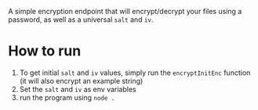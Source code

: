 A simple encryption endpoint that will encrypt/decrypt your files using a password, as well as a universal `salt` and `iv`.

# How to run
1. To get initial `salt` and `iv` values, simply run the `encryptInitEnc` function (it will also encrypt an example string)
2. Set the `salt` and `iv` as env variables
3. run the program using `node .`

